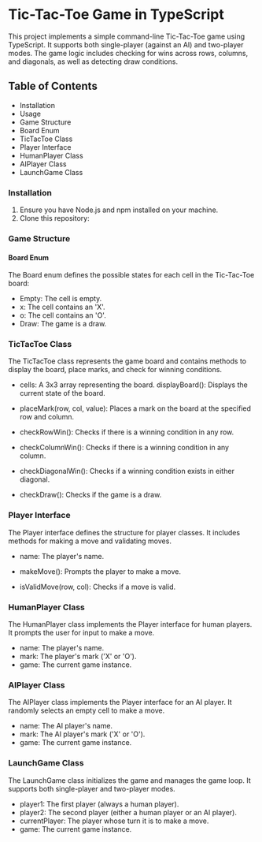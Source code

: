 # Tic-Tac-Toe Game in TypeScript
This project implements a simple command-line Tic-Tac-Toe game using TypeScript. It supports both single-player (against an AI) and two-player modes. The game logic includes checking for wins across rows, columns, and diagonals, as well as detecting draw conditions.
## Table of Contents
- Installation
- Usage
- Game Structure
- Board Enum
- TicTacToe Class
- Player Interface
- HumanPlayer Class
- AIPlayer Class
- LaunchGame Class

### Installation

1. Ensure you have Node.js and npm installed on your machine.
2. Clone this repository: 

### Game Structure
#### Board Enum
The Board enum defines the possible states for each cell in the Tic-Tac-Toe board:

- Empty: The cell is empty.
- x: The cell contains an 'X'.
- o: The cell contains an 'O'.
- Draw: The game is a draw.

### TicTacToe Class

The TicTacToe class represents the game board and contains methods to display the board, place marks, and check for winning conditions.

- cells: A 3x3 array representing the board.
displayBoard(): Displays the current state of the board.

- placeMark(row, col, value): Places a mark on the board at the specified row and column.

- checkRowWin(): Checks if there is a winning condition in any row.

- checkColumnWin(): Checks if there is a winning condition in any column.

- checkDiagonalWin(): Checks if a winning condition exists in either diagonal.

- checkDraw(): Checks if the game is a draw.

### Player Interface

The Player interface defines the structure for player classes. It includes methods for making a move and validating moves.

- name: The player's name.

- makeMove(): Prompts the player to make a move.

- isValidMove(row, col): Checks if a move is valid.

### HumanPlayer Class

The HumanPlayer class implements the Player interface for human players. It prompts the user for input to make a move.

- name: The player's name.
- mark: The player's mark ('X' or 'O').
- game: The current game instance.

### AIPlayer Class

The AIPlayer class implements the Player interface for an AI player. It randomly selects an empty cell to make a move.

- name: The AI player's name.
- mark: The AI player's mark ('X' or 'O').
- game: The current game instance.

### LaunchGame Class

The LaunchGame class initializes the game and manages the game loop. It supports both single-player and two-player modes.

- player1: The first player (always a human player).
- player2: The second player (either a human player or an AI player).
- currentPlayer: The player whose turn it is to make a move.
- game: The current game instance.


